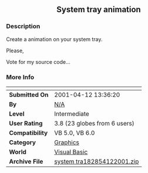 ﻿<div align="center">

## System tray animation


</div>

### Description

Create a animation on your system tray.

Please,

Vote for my source code...
 
### More Info
 


<span>             |<span>
---                |---
**Submitted On**   |2001-04-12 13:36:20
**By**             |[N/A](https://github.com/Planet-Source-Code/PSCIndex/blob/master/ByAuthor/empty.md)
**Level**          |Intermediate
**User Rating**    |3.8 (23 globes from 6 users)
**Compatibility**  |VB 5\.0, VB 6\.0
**Category**       |[Graphics](https://github.com/Planet-Source-Code/PSCIndex/blob/master/ByCategory/graphics__1-46.md)
**World**          |[Visual Basic](https://github.com/Planet-Source-Code/PSCIndex/blob/master/ByWorld/visual-basic.md)
**Archive File**   |[system tra182854122001\.zip](https://github.com/Planet-Source-Code/system-tray-animation__1-22357/archive/master.zip)








